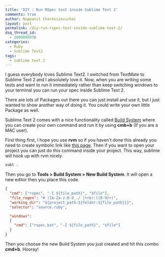```yaml
---
title: 'DIY : Run RSpec test inside Sublime Text 2'
comments: true
author: Noppanit Charassinvichai
layout: post
permalink: /diy-run-rspec-test-inside-sublime-text-2/
dsq_thread_id:
  - 1000089978
categories:
  - Ruby
  - Sublime Text2
tags:
  - sublime text 2
---
```

I guess everybody loves Sublime Text2. I switched from TextMate to Sublime Text 2 and I absolutely love it. Now, when you are writing some tests and want to run it immediately rather than keep switching windows to your terminal you can run your spec inside Sublime Text 2. 

There are lots of Packages out there you can just install and use it, but I just wanted to show another way of doing it. You could write your own little Package as well.

Sublime Text 2 comes with a nice functionality called [Build System][1] where you can create your own command and run it by using **cmb+b** (If you are a MAC user).

First thing first, I hope you use **rvm** so if you haven&#8217;t done this already you need to create symbolic link like [this page][2]. Then if you want to open your project you can just do this command inside your project. This way, sublime will hook up with rvm nicely.

``` bash
subl .
```

Then you go to **Tools > Build System > New Build System**. It will open a new editor then you place this code.

``` json
{
  "cmd": ["rspec", "-I ${file_path}", "$file"],
  "file_regex": "# ([A-Za-z:0-9_./ ]+rb):([0-9]+)",
  "working_dir": "${project_path:${folder:${file_path}}}",
  "selector": "source.ruby",

  "windows":
  {
    "cmd": ["rspec.bat", "-I ${file_path}", "$file"]
  }
}
```

Then you choose the new Build System you just created and hit this combo **cmd+b**. Hooray!

 [1]: http://docs.sublimetext.info/en/latest/file_processing/build_systems.html "Sublime Text 2 build system"
 [2]: http://www.sublimetext.com/docs/2/osx_command_line.html
